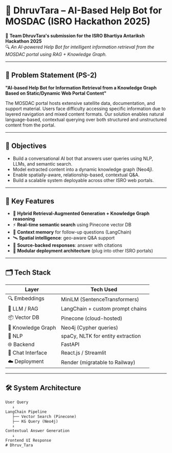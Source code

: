 # 🚀 DhruvTara – AI-Based Help Bot for MOSDAC (ISRO Hackathon 2025)

🌌 **Team DhruvTara's submission for the ISRO Bhartiya Antariksh Hackathon 2025**  
🔍 *An AI-powered Help Bot for intelligent information retrieval from the MOSDAC portal using RAG + Knowledge Graph.*

---

## 📌 Problem Statement (PS-2)

**"AI-based Help Bot for Information Retrieval from a Knowledge Graph Based on Static/Dynamic Web Portal Content"**

The MOSDAC portal hosts extensive satellite data, documentation, and support material. Users face difficulty accessing specific information due to layered navigation and mixed content formats. Our solution enables natural language-based, contextual querying over both structured and unstructured content from the portal.

---

## 🎯 Objectives

- Build a conversational AI bot that answers user queries using NLP, LLMs, and semantic search.
- Model extracted content into a dynamic knowledge graph (Neo4j).
- Enable spatially-aware, relationship-based, contextual Q&A.
- Build a scalable system deployable across other ISRO web portals.

---

## 🧠 Key Features

- 🔄 **Hybrid Retrieval-Augmented Generation + Knowledge Graph reasoning**
- ⚡ **Real-time semantic search** using Pinecone vector DB
- 🧠 **Context memory** for follow-up questions (LangChain)
- 🛰️ **Spatial intelligence**: geo-aware Q&A support
- 📎 **Source-backed responses**: answer with citations
- 🔌 **Modular deployment architecture** (plug into other ISRO portals)

---

## 🗂️ Tech Stack

| Layer          | Tech Used                           |
|----------------|-------------------------------------|
| 🔍 Embeddings   | MiniLM (SentenceTransformers)       |
| 🧠 LLM / RAG    | LangChain + custom prompt chains    |
| 📦 Vector DB    | Pinecone (cloud-hosted)             |
| 🧱 Knowledge Graph | Neo4j (Cypher queries)            |
| 🧠 NLP          | spaCy, NLTK for entity extraction   |
| 🌐 Backend      | FastAPI                             |
| 💬 Chat Interface | React.js / Streamlit               |
| ☁️ Deployment   | Render (migratable to Railway)      |

---

## 🛠️ System Architecture

```txt
User Query
   ↓
LangChain Pipeline
   ├── Vector Search (Pinecone)
   ├── KG Query (Neo4j)
   ↓
Contextual Answer Generation
   ↓
Frontend UI Response
﻿# Dhruv_Tara
